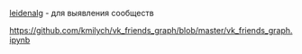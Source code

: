 
[leidenalg](https://github.com/vtraag/leidenalg) - для выявления сообществ

https://github.com/kmilych/vk_friends_graph/blob/master/vk_friends_graph.ipynb